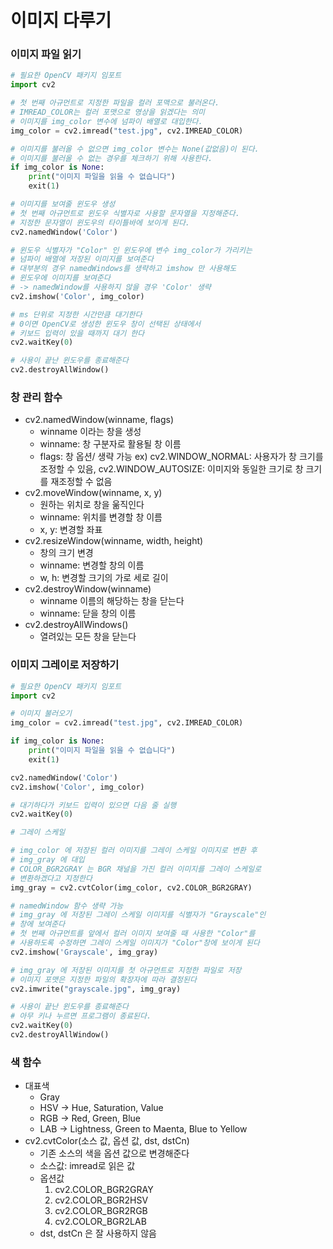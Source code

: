 # 이미지 다루기


### 이미지 파일 읽기

```python
# 필요한 OpenCV 패키지 임포트
import cv2

# 첫 번째 아규먼트로 지정한 파일을 컬러 포맥으로 불러온다.
# IMREAD_COLOR는 컬러 포맷으로 영상을 읽겠다는 의미
# 이미지를 img_color 변수에 넘파이 배열로 대입한다.
img_color = cv2.imread("test.jpg", cv2.IMREAD_COLOR)

# 이미지를 불러올 수 없으면 img_color 변수는 None(값없음)이 된다.
# 이미지를 불러올 수 없는 경우를 체크하기 위해 사용한다.
if img_color is None:
	print("이미지 파일을 읽을 수 없습니다")
	exit(1)

# 이미지를 보여줄 윈도우 생성
# 첫 번째 아규먼트로 윈도우 식별자로 사용할 문자열을 지정해준다.
# 지정한 문자열이 윈도우의 타이틀바에 보이게 된다.
cv2.namedWindow('Color')

# 윈도우 식별자가 "Color" 인 윈도우에 변수 img_color가 가리키는 
# 넘파이 배열에 저장된 이미지를 보여준다
# 대부분의 경우 namedWindows를 생략하고 imshow 만 사용해도
# 윈도우에 이미지를 보여준다
# -> namedWindow를 사용하지 않을 경우 'Color' 생략
cv2.imshow('Color', img_color)

# ms 단위로 지정한 시간만큼 대기한다
# 0이면 OpenCV로 생성한 윈도우 창이 선택된 상태에서 
# 키보드 입력이 있을 때까지 대기 한다
cv2.waitKey(0)

# 사용이 끝난 윈도우를 종료해준다
cv2.destroyAllWindow()
```


### 창 관리 함수

- cv2.namedWindow(winname, flags)
    - winname 이라는 창을 생성
    - winname: 창 구분자로 활용될 창 이름
    - flags: 창 옵션/ 생략 가능 ex) cv2.WINDOW_NORMAL: 사용자가 창 크기를 조정할 수 있음, cv2.WINDOW_AUTOSIZE: 이미지와 동일한 크기로 창 크기를 재조정할 수 없음
- cv2.moveWindow(winname, x, y)
    - 원하는 위치로 창을 욺직인다
    - winname: 위치를 변경할 창 이름
    - x, y: 변경할 좌표
- cv2.resizeWindow(winname, width, height)
    - 창의 크기 변경
    - winname: 변경할 창의 이름
    - w, h: 변경할 크기의 가로 세로 길이
- cv2.destroyWindow(winname)
    - winname 이름의 해당하는 창을 닫는다
    - winname: 닫을 창의 이름
- cv2.destroyAllWindows()
    - 열려있는 모든 창을 닫는다


### 이미지 그레이로 저장하기

```python
# 필요한 OpenCV 패키지 임포트
import cv2

# 이미지 불러오기
img_color = cv2.imread("test.jpg", cv2.IMREAD_COLOR)

if img_color is None:
	print("이미지 파일을 읽을 수 없습니다")
	exit(1)

cv2.namedWindow('Color')
cv2.imshow('Color', img_color)

# 대기하다가 키보드 입력이 있으면 다음 줄 실행
cv2.waitKey(0)

# 그레이 스케일

# img_color 에 저장된 컬러 이미지를 그레이 스케일 이미지로 변환 후
# img_gray 에 대입
# COLOR_BGR2GRAY 는 BGR 채널을 가진 컬러 이미지를 그레이 스케일로
# 변환하겠다고 지정한다
img_gray = cv2.cvtColor(img_color, cv2.COLOR_BGR2GRAY)

# namedWindow 함수 생략 가능
# img_gray 에 저장된 그레이 스케일 이미지를 식별자가 "Grayscale"인
# 창에 보여준다
# 첫 번째 아규먼트를 앞에서 컬러 이미지 보여줄 때 사용한 "Color"를 
# 사용하도록 수정하면 그레이 스케일 이미지가 "Color"창에 보이게 된다
cv2.imshow('Grayscale', img_gray)

# img_gray 에 저장된 이미지를 첫 아규먼트로 지정한 파일로 저장
# 이미지 포맷은 지정한 파일의 확장자에 따라 결정된다
cv2.imwrite("grayscale.jpg", img_gray)

# 사용이 끝난 윈도우를 종료해준다
# 아무 키나 누르면 프로그램이 종료된다.
cv2.waitKey(0)
cv2.destroyAllWindow()
```


### 색 함수

- 대표색
    - Gray
    - HSV → Hue, Saturation, Value
    - RGB → Red, Green, Blue
    - LAB → Lightness, Green to Maenta, Blue to Yellow
- cv2.cvtColor(소스 값, 옵션 값, dst, dstCn)
    - 기존 소스의 색을 옵션 값으로 변경해준다
    - 소스값: imread로 읽은 값
    - 옵션값
        1. cv2.COLOR_BGR2GRAY
        2. cv2.COLOR_BGR2HSV
        3. cv2.COLOR_BGR2RGB
        4. cv2.COLOR_BGR2LAB
    - dst, dstCn 은 잘 사용하지 않음
